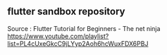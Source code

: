## flutter sandbox repository
Source : Flutter Tutorial for Beginners - The net ninja
https://www.youtube.com/playlist?list=PL4cUxeGkcC9jLYyp2Aoh6hcWuxFDX6PBJ
